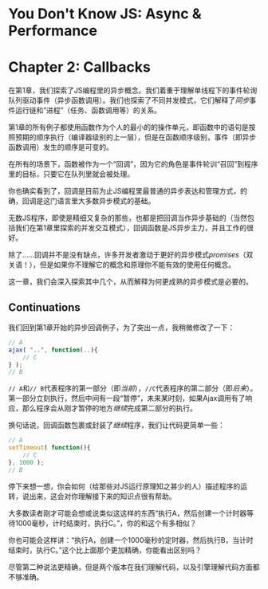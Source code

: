 # You Don't Know JS: Async & Performance
# Chapter 2: Callbacks

在第1章，我们探索了JS编程里的异步概念。我们着重于理解单线程下的事件轮询队列驱动事件（异步函数调用）。我们也探索了不同并发模式，它们解释了*同步*事件运行链和“进程”（任务、函数调用等）的关系。

第1章的所有例子都使用函数作为个人的最小的的操作单元，即函数中的语句是按照预期的顺序执行（编译器级别的上一层），但是在函数顺序级别，事件（即异步函数调用）发生的顺序是可变的。

在所有的场景下，函数被作为一个“回调”，因为它的角色是事件轮训“召回”到程序里的目标，只要它在队列里就会被处理。

你也确实看到了，回调是目前为止JS编程里最普通的异步表达和管理方式，的确，回调是这门语言里大多数异步模式的基础。

无数JS程序，即使是精细又复杂的那些，也都是把回调当作异步基础的（当然包括我们在第1章里探索的并发交互模式），回调函数是JS异步主力，并且工作的很好。

除了……回调并不是没有缺点，许多开发者激动于更好的异步模式*promises*（双关语！），但是如果你不理解它的概念和原理你不能有效的使用任何概念。

这一章，我们会深入探索其中几个，从而解释为何更成熟的异步模式是必要的。

## Continuations

我们回到第1章开始的异步回调例子，为了突出一点，我稍微修改了一下：

```js
// A
ajax( "..", function(..){
	// C
} );
// B
```

`// A`和`// B`代表程序的第一部分（即*当前*），`//C`代表程序的第二部分（即*后来*）。第一部分立刻执行，然后中间有一段“暂停”，未来某时刻，如果Ajax调用有了响应，那么程序会从刚才暂停的地方*继续*完成第二部分的执行。

换句话说，回调函数包裹或封装了*继续*程序，我们让代码更简单一些：

```js
// A
setTimeout( function(){
	// C
}, 1000 );
// B
```

停下来想一想，你会如何（给那些对JS运行原理知之甚少的人）描述程序的运转，说出来，这会对你理解接下来的知识点很有帮助。

大多数读者刚才可能会想或说类似这这样的东西“执行A，然后创建一个计时器等待1000毫秒，计时结束时，执行C。”，你的和这个有多相似？

你也可能会这样讲：“执行A，创建一个1000毫秒的定时器，然后执行B，当计时结束时，执行C。”这个比上面那个更加精确，你能看出区别吗？

尽管第二种说法更精确，但是两个版本在我们理解代码，以及引擎理解代码方面都不够准确。
